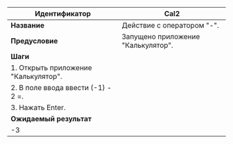 | Идентификатор | Cal2 |
| --- | --- |
| **Название** | Действие с оператором "-". |
| **Предусловие** | Запущено приложение "Калькулятор".
| **Шаги** | 
| 1. Открыть приложение "Калькулятор".
| 2. В поле ввода ввести (-1) - 2 =.
| 3. Нажать Enter.
| **Ожидаемый результат** |
| -3